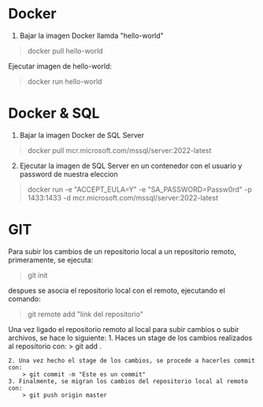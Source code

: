 # Docker

1. Bajar la imagen Docker llamda "hello-world"


> docker pull hello-world

Ejecutar imagen de hello-world:

> docker run hello-world

# Docker & SQL

1. Bajar la imagen Docker de SQL Server
 > docker pull mcr.microsoft.com/mssql/server:2022-latest
 
2. Ejecutar la imagen de SQL Server en un contenedor con el usuario y password de nuestra eleccion
 > docker run -e "ACCEPT_EULA=Y" -e "SA_PASSWORD=Passw0rd" -p 1433:1433 -d mcr.microsoft.com/mssql/server:2022-latest
 
 # GIT
 
 Para subir los cambios de un repositorio local a un repositorio remoto, primeramente, se ejecuta:
 > git init
 
 despues se asocia el repositorio local con el remoto, ejecutando el comando:
 > git remote add "link del repositorio"

 Una vez ligado el repositorio remoto al local para subir cambios o subir archivos, se hace lo siguiente:
	1. Haces un stage de los cambios realizados al repositorio con:
		> git add .
	
	2. Una vez hecho el stage de los cambios, se procede a hacerles commit con:
		> git commit -m "Este es un commit"
	3. Finalmente, se migran los cambios del repositorio local al remoto con:
		> git push origin master